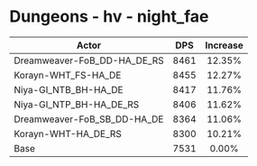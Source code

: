 # Dungeons - hv - night_fae
| Actor | DPS | Increase |
|---|:---:|:---:|
|Dreamweaver-FoB_DD-HA_DE_RS|8461|12.35%|
|Korayn-WHT_FS-HA_DE|8455|12.27%|
|Niya-GI_NTB_BH-HA_DE|8417|11.76%|
|Niya-GI_NTP_BH-HA_DE_RS|8406|11.62%|
|Dreamweaver-FoB_SB_DD-HA_DE|8364|11.06%|
|Korayn-WHT-HA_DE_RS|8300|10.21%|
|Base|7531|0.00%|
